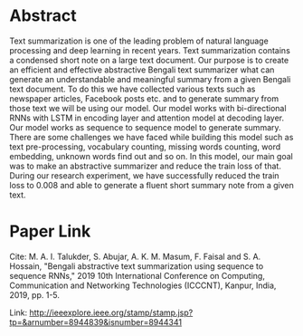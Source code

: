 # Abstract

Text summarization is one of the leading problem of natural language processing and deep learning in recent years. Text summarization contains a condensed short note on a large text document. Our purpose is to create an efficient and effective abstractive Bengali text summarizer what can generate an understandable and meaningful summary from a given Bengali text document. To do this we have collected various texts such as newspaper articles, Facebook posts etc. and to generate summary from those text we will be using our model. Our model works with bi-directional RNNs with LSTM in encoding layer and attention model at decoding layer. Our model works as sequence to sequence model to generate summary. There are some challenges we have faced while building this model such as text pre-processing, vocabulary counting, missing words counting, word embedding, unknown words find out and so on. In this model, our main goal was to make an abstractive summarizer and reduce the train loss of that. During our research experiment, we have successfully reduced the train loss to 0.008 and able to generate a fluent short summary note from a given text.


# Paper Link

Cite:
M. A. I. Talukder, S. Abujar, A. K. M. Masum, F. Faisal and S. A. Hossain, "Bengali abstractive text summarization using sequence to sequence RNNs," 2019 10th International Conference on Computing, Communication and Networking Technologies (ICCCNT), Kanpur, India, 2019, pp. 1-5.

Link: http://ieeexplore.ieee.org/stamp/stamp.jsp?tp=&arnumber=8944839&isnumber=8944341
